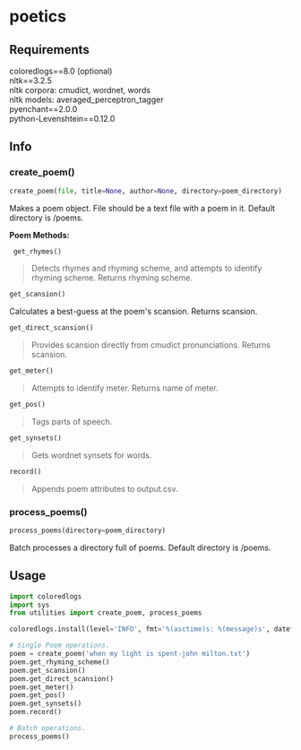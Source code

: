 # poetics
## Requirements
coloredlogs==8.0 (optional)  
nltk==3.2.5  
nltk corpora: cmudict, wordnet, words  
nltk models: averaged_perceptron_tagger  
pyenchant==2.0.0  
python-Levenshtein==0.12.0  
## Info
### create_poem()
```python 
create_poem(file, title=None, author=None, directory=poem_directory) 
```
Makes a poem object. File should be a text file with a poem in it.  Default directory is /poems.

**Poem Methods:**  
```python
 get_rhymes()
``` 
>Detects rhymes and rhyming scheme, and attempts to identify rhyming scheme. Returns rhyming scheme.  

```python
get_scansion()  
```
Calculates a best-guess at the poem's scansion. Returns scansion.  

```python
get_direct_scansion()
```
>Provides scansion directly from cmudict pronunciations. Returns scansion.  

```python
get_meter()
```  
> Attempts to identify meter. Returns name of meter.  

```python
get_pos()
```
>Tags parts of speech.  

```python
get_synsets()
```
>Gets wordnet synsets for words.  

```python
record()
```
>Appends poem attributes to output.csv.  

### process_poems()
```python
process_poems(directory=poem_directory)
```
Batch processes a directory full of poems. Default directory is /poems.

## Usage
```python
import coloredlogs
import sys
from utilities import create_poem, process_poems

coloredlogs.install(level='INFO', fmt='%(asctime)s: %(message)s', datefmt='%H:%M:%S', stream=sys.stdout)

# Single Poem operations.
poem = create_poem('when my light is spent-john milton.txt')
poem.get_rhyming_scheme()
poem.get_scansion()
poem.get_direct_scansion()
poem.get_meter()
poem.get_pos()
poem.get_synsets()
poem.record()

# Batch operations.
process_poems()
```